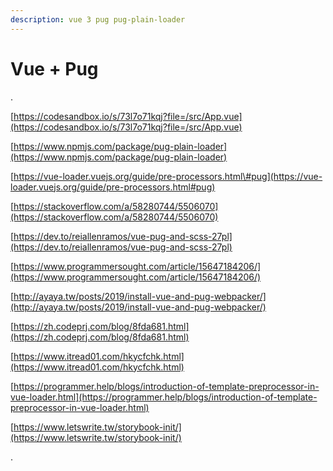 ```yaml
---
description: vue 3 pug pug-plain-loader
---
```


# Vue + Pug

.

[https://codesandbox.io/s/73l7o71kqj?file=/src/App.vue](https://codesandbox.io/s/73l7o71kqj?file=/src/App.vue)



[https://www.npmjs.com/package/pug-plain-loader](https://www.npmjs.com/package/pug-plain-loader)



[https://vue-loader.vuejs.org/guide/pre-processors.html\#pug](https://vue-loader.vuejs.org/guide/pre-processors.html#pug)

[https://stackoverflow.com/a/58280744/5506070](https://stackoverflow.com/a/58280744/5506070)

[https://dev.to/reiallenramos/vue-pug-and-scss-27pl](https://dev.to/reiallenramos/vue-pug-and-scss-27pl)

[https://www.programmersought.com/article/15647184206/](https://www.programmersought.com/article/15647184206/)



[http://ayaya.tw/posts/2019/install-vue-and-pug-webpacker/](http://ayaya.tw/posts/2019/install-vue-and-pug-webpacker/)

[https://zh.codeprj.com/blog/8fda681.html](https://zh.codeprj.com/blog/8fda681.html)

[https://www.itread01.com/hkycfchk.html](https://www.itread01.com/hkycfchk.html)

[https://programmer.help/blogs/introduction-of-template-preprocessor-in-vue-loader.html](https://programmer.help/blogs/introduction-of-template-preprocessor-in-vue-loader.html)



[https://www.letswrite.tw/storybook-init/](https://www.letswrite.tw/storybook-init/)

.

